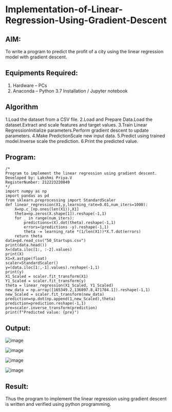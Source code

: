 # Implementation-of-Linear-Regression-Using-Gradient-Descent

## AIM:
To write a program to predict the profit of a city using the linear regression model with gradient descent.

## Equipments Required:
1. Hardware – PCs
2. Anaconda – Python 3.7 Installation / Jupyter notebook

## Algorithm
1.Load the dataset from a CSV file.
2.Load and Prepare Data.Load the dataset.Extract and scale features and target values.
3.Train Linear RegressionInitialize parameters.Perform gradient descent to update parameters.
4.Make PredictionScale new input data.
5.Predict using trained model.Inverse scale the prediction.
6.Print the predicted value.

## Program:
```
/*
Program to implement the linear regression using gradient descent.
Developed by: Lakshmi Priya.V
RegisterNumber: 212223220049 
*/
import numpy as np
import pandas as pd
from sklearn.preprocessing import StandardScaler
def linear_regression(X1,y,learning_rate=0.01,num_iters=1000):
    X=np.c_[np.ones(len(X1)),X1]
    theta=np.zeros(X.shape[1]).reshape(-1,1)
    for _ in range(num_iters):
        predictions=(X).dot(theta).reshape(-1,1)
        errors=(predictions -y).reshape(-1,1)
        theta -= learning_rate *(1/len(X1))*X.T.dot(errors)
    return theta
data=pd.read_csv("50_Startups.csv")
print(data.head())
X=(data.iloc[1:, :-2].values)
print(X)
X1=X.astype(float)
scaler=StandardScaler()
y=(data.iloc[1:,-1].values).reshape(-1,1)
print(y)
X1_Scaled = scaler.fit_transform(X1)
Y1_Scaled = scaler.fit_transform(y)
theta = linear_regression(X1_Scaled, Y1_Scaled)
new_data = np.array([165349.2,136897.8,471784.1]).reshape(-1,1)
new_Scaled = scaler.fit_transform(new_data)
prediction=np.dot(np.append(1,new_Scaled),theta)
prediction=prediction.reshape(-1,1)
pre=scaler.inverse_transform(prediction)
print(f"Predicted value: {pre}")
```

## Output:
![image](https://github.com/user-attachments/assets/58e81f5f-6ff6-4218-979d-62de612278a4)

![image](https://github.com/user-attachments/assets/f1ea942f-304d-4283-903e-14248d25e3c0)

![image](https://github.com/user-attachments/assets/b5672110-eedf-425a-b852-23a34613449c)

![image](https://github.com/user-attachments/assets/48462c1d-1851-4709-9cff-45110bccb866)

## Result:
Thus the program to implement the linear regression using gradient descent is written and verified using python programming.
